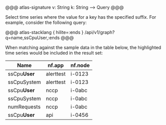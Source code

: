 @@@ atlas-signature
v: String
k: String
-->
Query
@@@

Select time series where the value for a key has the specified suffix. For example, consider
the following query:

@@@ atlas-stacklang { hilite=:ends }
/api/v1/graph?q=name,ssCpuUser,:ends
@@@

When matching against the sample data in the table below, the highlighted time series would be
included in the result set:

<table>
  <thead>
  <th>Name</th><th>nf.app</th><th>nf.node</th>
  </thead>
  <tbody>
  <tr class="atlas-hilite">
    <td>ssCpu<strong>User</strong></td>
    <td>alerttest</td>
    <td>i-0123</td>
  </tr><tr>
    <td>ssCpuSystem</td>
    <td>alerttest</td>
    <td>i-0123</td>
  </tr><tr class="atlas-hilite">
    <td>ssCpu<strong>User</strong></td>
    <td>nccp</td>
    <td>i-0abc</td>
  </tr><tr>
    <td>ssCpuSystem</td>
    <td>nccp</td>
    <td>i-0abc</td>
  </tr><tr>
    <td>numRequests</td>
    <td>nccp</td>
    <td>i-0abc</td>
  </tr><tr class="atlas-hilite">
    <td>ssCpu<strong>User</strong></td>
    <td>api</td>
    <td>i-0456</td>
  </tr>
  </tbody>
</table>
